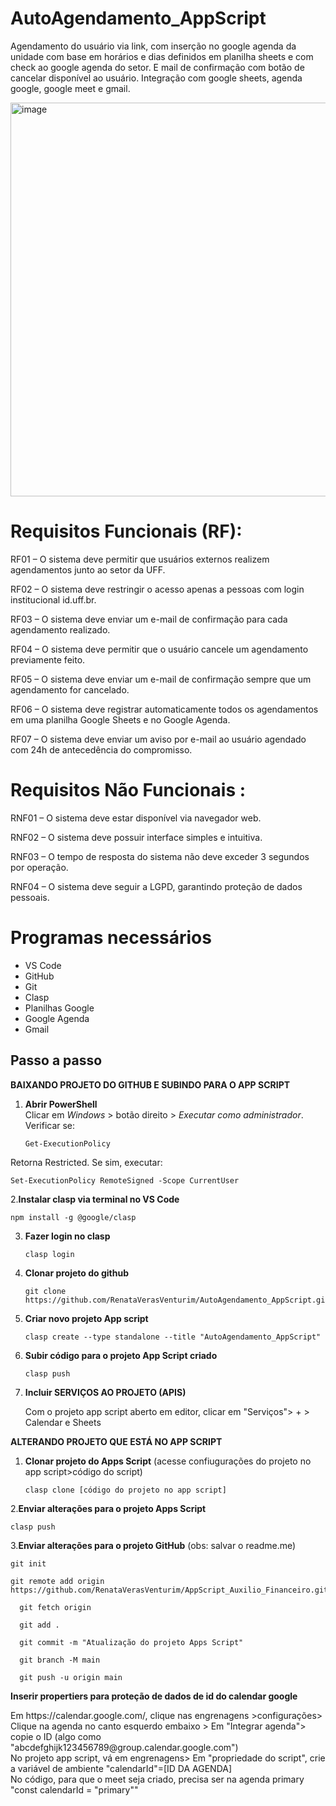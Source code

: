 # AutoAgendamento_AppScript

Agendamento do usuário via link, com inserção no google agenda da unidade com base em horários e dias definidos em planilha sheets e com check ao google agenda do setor. E mail de confirmação com botão de cancelar disponível ao usuário. Integração com google sheets, agenda google, google meet e gmail.

<img width="1365" height="630" alt="image" src="https://github.com/user-attachments/assets/00896768-0758-4265-9230-c22fab51268a" />

# Requisitos Funcionais (RF):

RF01 – O sistema deve permitir que usuários externos realizem agendamentos junto ao setor da UFF.

RF02 – O sistema deve restringir o acesso apenas a pessoas com login institucional id.uff.br.

RF03 – O sistema deve enviar um e-mail de confirmação para cada agendamento realizado.

RF04 – O sistema deve permitir que o usuário cancele um agendamento previamente feito.

RF05 – O sistema deve enviar um e-mail de confirmação sempre que um agendamento for cancelado.

RF06 – O sistema deve registrar automaticamente todos os agendamentos em uma planilha Google Sheets e no Google Agenda.

RF07 – O sistema deve enviar um aviso por e-mail ao usuário agendado com 24h de antecedência do compromisso.

# Requisitos Não Funcionais :

RNF01 – O sistema deve estar disponível via navegador web.

RNF02 – O sistema deve possuir interface simples e intuitiva.

RNF03 – O tempo de resposta do sistema não deve exceder 3 segundos por operação.

RNF04 – O sistema deve seguir a LGPD, garantindo proteção de dados pessoais.

# Programas necessários

- VS Code
- GitHub
- Git
- Clasp
- Planilhas Google
- Google Agenda
- Gmail

## Passo a passo

**BAIXANDO PROJETO DO GITHUB E SUBINDO PARA O APP SCRIPT**
1. **Abrir PowerShell**  
   Clicar em *Windows* > botão direito > *Executar como administrador*.  
   Verificar se:
   ```
   Get-ExecutionPolicy
   ````
Retorna Restricted.
Se sim, executar:

  ```
Set-ExecutionPolicy RemoteSigned -Scope CurrentUser
````
2.**Instalar clasp via terminal no VS Code**

   ```
npm install -g @google/clasp
````
3. **Fazer login no clasp**
   
   ```
   clasp login
   ````
   
4. **Clonar projeto do github**
   ```
   git clone https://github.com/RenataVerasVenturim/AutoAgendamento_AppScript.git

   ````

5. **Criar novo projeto App script**
   
   ```
   clasp create --type standalone --title "AutoAgendamento_AppScript"
   ````

6. **Subir código para o projeto App Script criado**

   ```
   clasp push
   ````
7. **Incluir SERVIÇOS AO PROJETO (APIS)**
   <P>
      Com o projeto app script aberto em editor, clicar em "Serviços"> + > Calendar e Sheets
   </P>
**ALTERANDO PROJETO QUE ESTÁ NO APP SCRIPT**
  
1. **Clonar projeto do Apps Script** (acesse confiugurações do projeto no app script>código do script)

   ```
   clasp clone [código do projeto no app script]
   ````
   
2.**Enviar alterações para o projeto Apps Script**

   ```
   clasp push
   ````

3.**Enviar alterações para o projeto GitHub** (obs: salvar o readme.me)

   ```
  git init
   ````

   ```
  git remote add origin https://github.com/RenataVerasVenturim/AppScript_Auxilio_Financeiro.git
   ````
```
  git fetch origin
   ````
```
  git add .
 ````
```
  git commit -m "Atualização do projeto Apps Script"
   ````
```
  git branch -M main
 ````
```
  git push -u origin main
   ````

**Inserir propertiers para proteção de dados de id do calendar google**
<p>Em https://calendar.google.com/, clique nas engrenagens >configurações> Clique na agenda no canto esquerdo embaixo > Em "Integrar agenda"> copie o ID (algo como "abcdefghijk123456789@group.calendar.google.com")
<br> 
No projeto app script, vá em engrenagens> Em "propriedade do script", crie a variável de ambiente "calendarId"=[ID DA AGENDA]
<br> No código, para que o meet seja criado, precisa ser na agenda primary "const calendarId = "primary""
